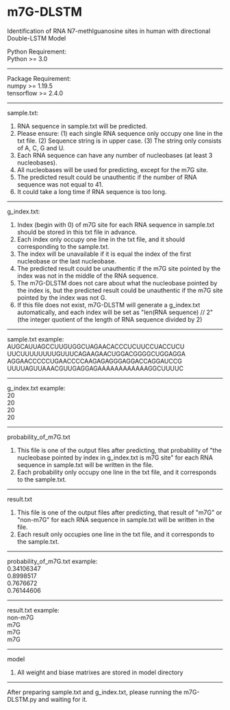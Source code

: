 # m7G-DLSTM
Identification of RNA N7-methlguanosine sites in human with directional Double-LSTM Model


Python Requirement:<br>
Python >= 3.0<br>

-------------------------------------------------------------------------------------------------------------------------------------------------------------------------------

Package Requirement:<br>
numpy >= 1.19.5<br>
tensorflow >= 2.4.0<br>

-------------------------------------------------------------------------------------------------------------------------------------------------------------------------------

sample.txt:
1. RNA sequence in sample.txt will be predicted.
3. Please ensure: (1) each single RNA sequence only occupy one line in the txt file.
                  (2) Sequence string is in upper case.
                  (3) The string only consists of A, C, G and U.
3. Each RNA sequence can have any number of nucleobases (at least 3 nucleobases).
5. All nucleobases will be used for predicting, except for the m7G site.
4. The predicted result could be unauthentic if the number of RNA sequence was not equal to 41.
5. It could take a long time if RNA sequence is too long.

-------------------------------------------------------------------------------------------------------------------------------------------------------------------------------

g_index.txt:
1. Index (begin with 0) of m7G site for each RNA sequence in sample.txt should be stored in this txt file in advance.
2. Each index only occupy one line in the txt file, and it should corresponding to the sample.txt.
3. The index will be unavailable if it is equal the index of the first nucleobase or the last nucleobase.
4. The predicted result could be unauthentic if the m7G site pointed by the index was not in the middle of the RNA sequence.
4. The m7G-DLSTM does not care about what the nucleobase pointed by the index is, but the predicted result could be unauthentic if the m7G site pointed by the index was not G.
5. If this file does not exist, m7G-DLSTM will generate a g_index.txt automatically, and each index will be set as "len(RNA sequence) // 2" (the integer quotient of the length of RNA sequence divided by 2)

-------------------------------------------------------------------------------------------------------------------------------------------------------------------------------

sample.txt example:<br>
AUGCAUUAGCCUUGUGGCUAGAACACCCUCUUCCUACCUCU<br>
UUCUUUUUUUUGUUUCAGAAGAACUGGACGGGGCUGGAGGA<br>
AGGAACCCCCUGAACCCCAAGAGAGGGAGGACCAGGAUCCG<br>
UUUUAGUUAAACGUUGAGGAGAAAAAAAAAAAAGGCUUUUC<br>

-------------------------------------------------------------------------------------------------------------------------------------------------------------------------------

g_index.txt example:<br>
20<br>
20<br>
20<br>
20<br>

-------------------------------------------------------------------------------------------------------------------------------------------------------------------------------

probability_of_m7G.txt
1. This file is one of the output files after predicting, that probability of "the nucleobase pointed by index in g_index.txt is m7G site" for each RNA sequence in sample.txt will be written in the file.
2. Each probability only occupy one line in the txt file, and it corresponds to the sample.txt.

-------------------------------------------------------------------------------------------------------------------------------------------------------------------------------

result.txt
1. This file is one of the output files after predicting, that result of "m7G" or "non-m7G" for each RNA sequence in sample.txt will be written in the file.
2. Each result only occupies one line in the txt file, and it corresponds to the sample.txt.

-------------------------------------------------------------------------------------------------------------------------------------------------------------------------------

probability_of_m7G.txt example:<br>
0.34106347<br>
0.8998517<br>
0.7676672<br>
0.76144606<br>

-------------------------------------------------------------------------------------------------------------------------------------------------------------------------------

result.txt example:<br>
non-m7G<br>
m7G<br>
m7G<br>
m7G<br>

-------------------------------------------------------------------------------------------------------------------------------------------------------------------------------

model
1. All weight and biase matrixes are stored in model directory

-------------------------------------------------------------------------------------------------------------------------------------------------------------------------------

After preparing sample.txt and g_index.txt, please running the m7G-DLSTM.py and waiting for it.
